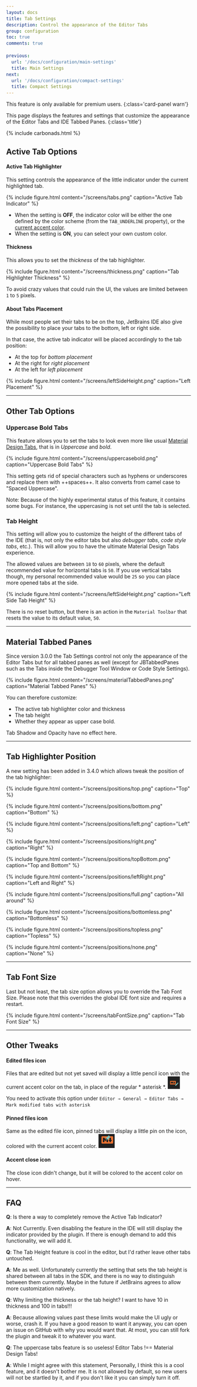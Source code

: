 ```yaml
---
layout: docs
title: Tab Settings
description: Control the appearance of the Editor Tabs
group: configuration
toc: true
comments: true

previous:
  url: '/docs/configuration/main-settings'
  title: Main Settings
next:
  url: '/docs/configuration/compact-settings'
  title: Compact Settings
---
```


This feature is only available for premium users.
{:class='card-panel warn'}

This page displays the features and settings that customize the appearance of the Editor Tabs and IDE Tabbed Panes.
{:class='title'}

{% include carbonads.html %}

## Active Tab Options

#### Active Tab Highlighter

This setting controls the appearance of the little indicator under the current highlighted tab.

{% include figure.html content="/screens/tabs.png" caption="Active Tab Indicator" %}

- When the setting is **OFF**, the indicator color will be either the one defined by the color scheme (from the `TAB_UNDERLINE` property), or the [current accent color](/docs/configuration/accents).
- When the setting is **ON**, you can select your own custom color.


#### Thickness

This allows you to set the _thickness_ of the tab highlighter.

{% include figure.html content="/screens/thickness.png" caption="Tab Highlighter Thickness" %}

To avoid crazy values that could ruin the UI, the values are limited between `1` to `5` pixels.


#### About Tabs Placement

While most people set their tabs to be on the top, JetBrains IDE also give the possibility to place your tabs to the
bottom, left or right side.

In that case, the active tab indicator will be placed accordingly to the tab position:
- At the top for _bottom placement_
- At the right for _right placement_
- At the left for _left placement_

{% include figure.html content="/screens/leftSideHeight.png" caption="Left Placement" %}

-----
## Other Tab Options

### Uppercase Bold Tabs

This feature allows you to set the tabs to look even more like usual
[Material Design Tabs](https://material.io/guidelines/components/tabs.html#tabs-usage), that is in _Uppercase_ and _bold_.

{% include figure.html content="/screens/uppercasebold.png" caption="Uppercase Bold Tabs" %}

This setting gets rid of special characters such as hyphens or underscores and replace them with ++spaces++. It also
converts from camel case to "Spaced Uppercase".

Note: Because of the highly experimental status of this feature, it contains some bugs. For instance, the uppercasing
is not set until the tab is selected.

### Tab Height

This setting will allow you to customize the height of the different tabs of the IDE (that is, not only the editor tabs but
also _debugger tabs_, _code style tabs_, etc.). This will allow you to have the ultimate Material Design Tabs
experience.

The allowed values are between `18` to `60` pixels, where the default recommended value for horizontal tabs is `50`. If
you use vertical tabs though, my personal recommended value would be `25` so you can place more opened tabs at the side.

{% include figure.html content="/screens/leftSideHeight.png" caption="Left Side Tab Height" %}

There is no reset button, but there is an action in the `Material Toolbar` that resets the value to its default value, `50`.

----
## Material Tabbed Panes

Since version 3.0.0 the Tab Settings control not only the appearance of the Editor Tabs but for all tabbed panes as well
(except for JBTabbedPanes such as the Tabs inside the Debugger Tool Window or Code Style Settings).

{% include figure.html content="/screens/materialTabbedPanes.png" caption="Material Tabbed Panes" %}

You can therefore customize:
- The active tab highlighter color and thickness
- The tab height
- Whether they appear as upper case bold.

Tab Shadow and Opacity have no effect here.

----
## Tab Highlighter Position

A new setting has been added in 3.4.0 which allows tweak the position of the tab highlighter:

{% include figure.html content="/screens/positions/top.png" caption="Top" %}

{% include figure.html content="/screens/positions/bottom.png" caption="Bottom" %}

{% include figure.html content="/screens/positions/left.png" caption="Left" %}

{% include figure.html content="/screens/positions/right.png" caption="Right" %}

{% include figure.html content="/screens/positions/topBottom.png" caption="Top and Bottom" %}

{% include figure.html content="/screens/positions/leftRight.png" caption="Left and Right" %}

{% include figure.html content="/screens/positions/full.png" caption="All around" %}

{% include figure.html content="/screens/positions/bottomless.png" caption="Bottomless" %}

{% include figure.html content="/screens/positions/topless.png" caption="Topless" %}

{% include figure.html content="/screens/positions/none.png" caption="None" %}

----
## Tab Font Size

Last but not least, the tab size option allows you to override the Tab Font Size. Please note that this overrides the
global IDE font size and requires a restart.

{% include figure.html content="/screens/tabFontSize.png" caption="Tab Font Size" %}

----
## Other Tweaks

#### Edited files icon

Files that are edited but not yet saved will display a little pencil icon with
the current accent color on the tab, in place of the regular * asterisk *.
![editIcon](/img/icons/editIcon.png)

You need to activate this option under `Editor → General → Editor Tabs → Mark modified tabs with asterisk`

#### Pinned files icon

Same as the edited file icon, pinned tabs will display a little pin on the icon, colored with the current accent color.
![pinnedIcon](/img/icons/pin.png)

#### Accent close icon

The close icon didn't change, but it will be colored to the accent color on hover.

-----
## FAQ

**Q**: Is there a way to completely remove the Active Tab Indicator?

**A**: Not Currently. Even disabling the feature in the IDE will still display the indicator provided by the plugin. If
there is enough demand to add this functionality, we will add it.

**Q**: The Tab Height feature is cool in the editor, but I'd rather leave other tabs untouched.

**A**: Me as well. Unfortunately currently the setting that sets the tab height is shared between all tabs in the SDK,
and there is no way to distinguish between them currently. Maybe in the future if JetBrains agrees to allow more
customization natively.

**Q**: Why limiting the thickness or the tab height? I want to have 10 in thickness and 100 in tabs!!!

**A**: Because allowing values past these limits would make the UI ugly or worse, crash it. If you have a good reason to
want it anyway, you can open an issue on GitHub with why you would want that. At most, you can still fork the plugin and
tweak it to whatever you want.

**Q**: The uppercase tabs feature is so useless! Editor Tabs !== Material Design Tabs!

**A**: While I might agree with this statement, Personally, I think this is a cool feature, and it doesn't bother me. It is not allowed by default, so new users will not be startled by it, and if you don't like it you can simply turn it off.
